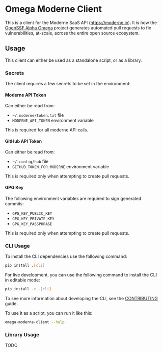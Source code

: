 # Omega Moderne Client

This is a client for the Moderne SaaS API (https://moderne.io).
It is how the [OpenSSF Alpha Omega](https://openssf.org/community/alpha-omega/) project generates
automated pull requests to fix vulnerabilities, at-scale, across the entire open source ecosystem.

## Usage

This client can either be used as a standalone script, or as a library.

### Secrets

The client requires a few secrets to be set in the environment:

#### Moderne API Token
Can either be read from:
 - `~/.moderne/token.txt` file
 - `MODERNE_API_TOKEN` environment variable

This is required for all moderne API calls.

#### GitHub API Token
Can either be read from:
 - `~/.config/hub` file
 - `GITHUB_TOKEN_FOR_MODERNE` environment variable

This is required only when attempting to create pull requests.

#### GPG Key
The following environment variables are required to sign generated commits:
 - `GPG_KEY_PUBLIC_KEY`
 - `GPG_KEY_PRIVATE_KEY`
 - `GPG_KEY_PASSPHRASE`

This is required only when attempting to create pull requests.

### CLI Usage

To install the CLI dependencies use the following command:

```bash
pip install .[cli]
```

For live development, you can use the following command to install the CLI in editable mode:
```bash
pip install -e .[cli]
```
To see more information about developing the CLI, see the [CONTRIBUTING](CONTRIBUTING.md) guide.

To use it as a script, you can run it like this:

```bash
omega-moderne-client --help
```

### Library Usage
TODO
